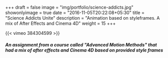 +++
draft = false
image = "img/portfolio/science-addicts.jpg"
showonlyimage = true
date = "2016-11-05T20:22:08+05:30"
title = "Science Addicts Unite"
description = "Animation based on styleframes. A mix of After Effects and Cinema 4D"
weight = 15
+++


{{< vimeo 384304599 >}}  
##### An assignment from a course called "Advanced Motion Methods" that had a mix of after effects and Cinema 4D based on provided style frames